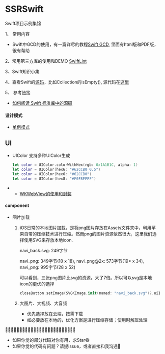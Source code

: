 # SSRSwift
Swift项目示例集锦

1、 常用内容

- Swift中GCD的使用，有一篇详尽的教程[Swift GCD](https://github.com/pmtao/DispatchQueueTest), 里面有html版和PDF版，很有帮助

2、常用第三方库的使用和DEMO
     [SwiftLint](https://github.com/realm/SwiftLint)

3、Swift知识小集

4、查看Swift的[源码](https://github.com/apple/swift)，比如Collection的isEmpty(), 源代码在[这里](https://github.com/apple/swift/blob/master/stdlib/public/core/Collection.swift#L1080-L1083)

5、 参考链接

- [如何阅读 Swift 标准库中的源码](https://swift.gg/2016/12/30/how-to-read-the-swift-standard-libray-source/)



#### 设计模式

- [单例模式](![](./DesignPattern/Singleton.swift))

## UI

- UIColor 支持多种UIColor生成

  ```swift
  let color = UIColor.colorWithHex(rgb: 0x1A1B1C, alpha: 1)
  let color = UIColor(hex6: "#62CCB0 0.5")
  let color = UIColor(hex6: "#62CCB0")
  let color = UIColor(hex8: "#F0F8FFFF")
  ```
- - [WKWebView的使用和封装](https://github.com/mistdon/SSRSwift/blob/master/SSRSwift/WebView/WebREADME.md)

#### component

- 图片加载

  1. iOS日常的本地图片加载，是将png图片存放在Assets文件夹中，利用苹果自带的压缩技术进行压缩。然而png的图片资源依然很大，这里我们选择使用SVG来存放本地icon.

     navi_back.svg: 249字节

     navi_png: 349字节(10 x 18),  navi_png@2x: 573字节(19* x 34), navi_png: 995字节(28 x 52)

     可以看到，三张png图片比svg的资源，大了7倍。所以可以svg是本地icon的更优的选择

     ```swift
     closeButton.setImage(SVGKImage.init(named: "navi_back.svg")?.uiImage, for: .normal)
     ```

  2. 大图片、大视频、大音频

     - 优先选择放在云端，按需下载
     - 如必要放在本地的，优化方案是进行压缩存储；使用时解压处理

   

🎉🎉🎉🎉🎉🎉🎉🎉🎉🎉🎉🎉🎉🎉🎉🎉🎉🎉🎉🎉🎉🎉🎉🎉🎉

- 如果你觉的部分代码对你有用，求Star😄
- 如果你觉的代码有问题？请提issue，或者直接和我沟通🙏

